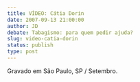 ```yaml
---
title: VÍDEO: Cátia Dorin
date: 2007-09-13 21:00:00
author: JD
debate: Tabagismo: para quem pedir ajuda?
slug: video-catia-dorin
status: publish 
type: post
---
```



Gravado em São Paulo, SP / Setembro.


